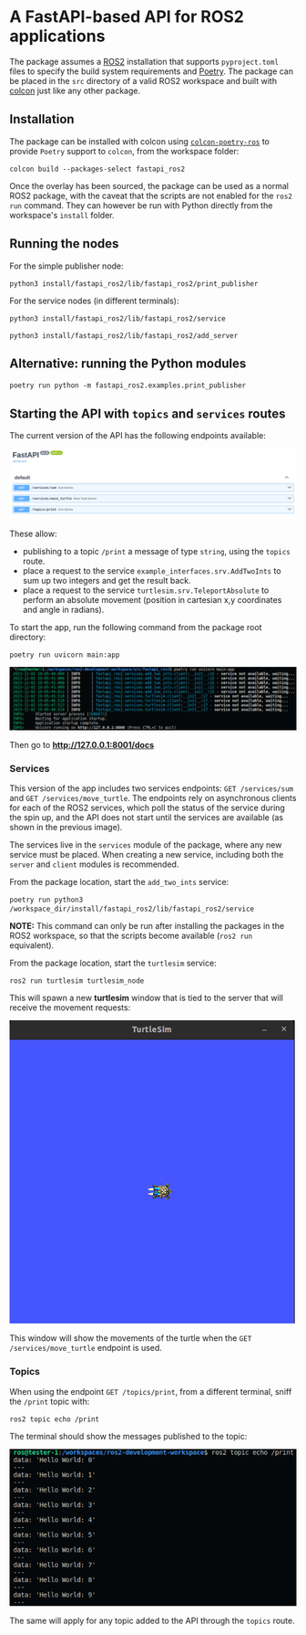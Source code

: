 # A FastAPI-based API for ROS2 applications
The package assumes a [ROS2](https://docs.ros.org/en/iron/index.html) installation
that supports `pyproject.toml` files to specify the build system requirements
and [Poetry](https://python-poetry.org/). The package can be placed in the `src`
directory of a valid ROS2 workspace and built with
[colcon](https://colcon.readthedocs.io/en/released/index.html#) just like any
other package.

## Installation

The package can be installed with colcon using
[`colcon-poetry-ros`](https://github.com/UrbanMachine/colcon-poetry-ros) to provide
`Poetry` support to `colcon`, from the workspace folder:

```
colcon build --packages-select fastapi_ros2
```

Once the overlay has been sourced, the package can be used as a normal ROS2 package,
with the caveat that the scripts are not enabled for the `ros2 run` command.
They can however be run with Python directly from the workspace's `install` folder.

## Running the nodes

For the simple publisher node:
```
python3 install/fastapi_ros2/lib/fastapi_ros2/print_publisher
```

For the service nodes (in different terminals):
```
python3 install/fastapi_ros2/lib/fastapi_ros2/service
```

```
python3 install/fastapi_ros2/lib/fastapi_ros2/add_server
```

## Alternative: running the Python modules

```
poetry run python -m fastapi_ros2.examples.print_publisher
```

## Starting the API with `topics` and `services` routes
The current version of the API has the following endpoints available:

![Alt text](assets/enpoints.png)

These allow:
- publishing to a topic `/print` a message of type `string`, using the `topics` route.
- place a request to the service `example_interfaces.srv.AddTwoInts` to sum up two integers and get the result back.
- place a request to the service `turtlesim.srv.TeleportAbsolute` to perform an absolute movement (position in cartesian x,y coordinates and angle in radians).

To start the app, run the following command from the package root directory:

```
poetry run uvicorn main:app
```

![Alt text](assets/startup.png)

Then go to **http://127.0.0.1:8001/docs**

### Services

This version of the app includes two services endpoints: `GET /services/sum` and `GET /services/move_turtle`. The endpoints rely on asynchronous clients for each of the ROS2 services, which poll the status of the service during the spin up, and the API does not start until the services are available (as shown in the previous image).

The services live in the `services` module of the package, where any new service must be placed. When creating a new service, including both the `server` and `client` modules is recommended.

From the package location, start the `add_two_ints` service:
```
poetry run python3 /workspace_dir/install/fastapi_ros2/lib/fastapi_ros2/service
```

**NOTE:** This command can only be run after installing the packages in the ROS2 workspace, so that the scripts become available (`ros2 run` equivalent).

From the package location, start the `turtlesim` service:

```
ros2 run turtlesim turtlesim_node
```

This will spawn a new **turtlesim** window that is tied to the server that will receive the movement requests:

![Alt text](assets/turtle.png)

This window will show the movements of the turtle when the `GET /services/move_turtle` endpoint is used.

### Topics

When using the endpoint `GET /topics/print`, from a different terminal, sniff the `/print` topic with:

```
ros2 topic echo /print
```

The terminal should show the messages published to the topic:

![ROS topic echo](assets/ros_topic_echo.png)

The same will apply for any topic added to the API through the `topics` route.
